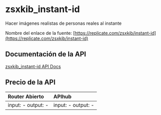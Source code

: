 # zsxkib_instant-id

Hacer imágenes realistas de personas reales al instante

Nombre del enlace de la fuente: [https://replicate.com/zsxkib/instant-id](https://replicate.com/zsxkib/instant-id)

## Documentación de la API

[zsxkib_instant-id API Docs](../apis/es/zsxkib_instant-id.md)

## Precio de la API

| Router Abierto | APIhub |
|:---|:---|
| input: - output: - | input: - output: - |
